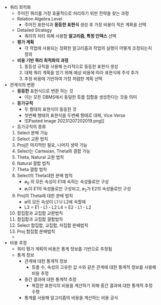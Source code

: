 - 쿼리 최적화
	- 주어진 쿼리를 가장 효율적으로 처리하기 위한 전략을 찾는 과정
	- Relation Algebra Level
		- 주어진 표현식과 **동등한 표현식** 생성 후 가장 비용이 적은 계획을 선택
	- Detailed Strategy
		- 쿼리의 처리 위해 사용할 **알고리즘, 특정 인덱스** 선택
	- **평가 계획**
		- 각 작업에 사용되는 정확한 알고리즘과 작업의 실행이 어떻게 조정되는지 정의
	- **비용 기반 쿼리 최적화의 과정**
		1. 동등성 규칙을 사용해 논리적으로 동등한 표현식 생성
		2. 대체 쿼리 계획을 얻기 위해 예상 비용에 따라 표현식에 주석 추가
		3. 추정 비용에 기반하여 가장 저렴한 계획 선택
- 관계식의 변환
	- **동등한** 표현식으로 변환 하는 것
		- 이는 모든 DBMS에서 동일한 튜플 집합을 생성한다는 것을 의미
	- **등가규칙** 
		- 두 형태의 표현식이 동등한 것
		- 첫번째 형태의 표현식을 두번째 형태로 대체, Vice Versa 
		- ![[Pasted image 20231207202019.png]]
	- 등가규칙의 종류
	1. Select 분해 가능
	2. Select 교환 법칙
	3. Proj은 마지막만 필요, 나머지 생략 가능
	4. Select는 Cartesian, Theta와 결합 가능
	5. Theta, Natural 교환 법칙
	6. Natural 결합 법칙
	7. Theta 결합 법칙
	8. Select의 Theta대한 분배 법칙
	   - ø<sub>0</sub> 의 모든 속성이 E1에 속하는 속성들로만 구성
	   - ø<sub>1</sub>이 E1의 속성들로만 구성되고, ø<sub>2</sub>가 E2의 속성들로만 구성
	9. Proj의 Theta에 대한 분배 법칙
	   - ø의 모든 속성이 L1 U L2에 속할때
	   - L3 = E1 - L1 - L2
	     L4 = E2 - L1 - L2
	10. 합집합과 교집합 교환법칙
	11. 합집합과 교집합 결합법칙
	12. Select 합집합, 교집합, 차집합 분배법칙
	13. Proj 합집합 분배법칙
	- 
- 비용 추정
	- 쿼리 평가 계획의 비용은 통계 정보를 기반으로 추정됨
	- 통계 정보
		- 관계에 대한 통계적 정보
			- 튜플 수, 속성의 고유한 값 수와 같은 관계에 대한 통계적 정보를 사용해 비용 추정
		- 중간 결과에 대한 통계적 추정
			- 복잡한 표현식의 비용을 계산하기 위해 중간 결과에 대한 통계적 추정 수행
		- 통계를 사용해 알고리즘의 비용을 계산하는 비용 공식